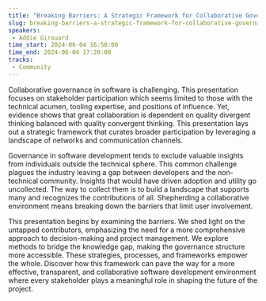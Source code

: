 ```yaml
---
title: "Breaking Barriers: A Strategic Framework for Collaborative Governance in Software"
slug: breaking-barriers-a-strategic-framework-for-collaborative-governance-in-software
speakers:
 - Addie Girouard
time_start: 2024-06-04 16:50:00
time_end: 2024-06-04 17:20:00
tracks:
 - Community
---
```


Collaborative governance in software is challenging. This presentation focuses on stakeholder participation which seems limited to those with the technical acumen, tooling expertise, and positions of influence. Yet, evidence shows that great collaboration is dependent on quality divergent thinking balanced with quality convergent thinking. This presentation lays out a strategic framework that curates broader participation by leveraging a landscape of networks and communication channels. 
 
  
 
 Governance in software development tends to exclude valuable insights from individuals outside the technical sphere. This common challenge plagues the industry leaving a gap between developers and the non-technical community. Insights that would have driven adoption and utility go uncollected. The way to collect them is to build a landscape that supports many and recognizes the contributions of all. Shepherding a collaborative environment means breaking down the barriers that limit user involvement.
 
 
 
 This presentation begins by examining the barriers. We shed light on the untapped contributors, emphasizing the need for a more comprehensive approach to decision-making and project management. We explore methods to bridge the knowledge gap, making the governance structure more accessible. These strategies, processes, and frameworks empower the whole. Discover how this framework can pave the way for a more effective, transparent, and collaborative software development environment where every stakeholder plays a meaningful role in shaping the future of the project.